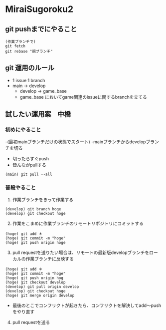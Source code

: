 # MiraiSugoroku2

## git pushまでにやること
```
(作業ブランチで)
git fetch
git rebase "親ブランチ"
```


## git 運用のルール
- 1 issue 1 branch
- main → develop
  - develop → game_base
  - game_base においてgame関連のissueに関するbranchを立てる

## 試したい運用案　中橋
### 初めにやること
-(最初mainブランチだけの状態でスタート)
-mainブランチからdevelopブランチを切る
  - 切ったらすぐpush
- 皆んながpullする
```
(main) git pull --all
```

### 普段やること
1. 作業ブランチをきって作業する
```
(develop) git branch hoge
(develop) git checkout hoge
```
2. 作業をこまめに作業ブランチのリモートリポジトリにコミットする
```
(hoge) git add ＊
(hoge) git commit -m "hoge"
(hoge) git push origin hoge
```
3. pull requestを送りたい場合は、リモートの最新版developブランチをローカルの作業ブランチに反映する
```
(hoge) git add ＊
(hoge) git commit -m "hoge"
(hoge) git push origin hog
(hoge) git checkout develop
(develop) git pull origin develop
(develop) git checkout hoge
(hoge) git merge origin develop
```
- 最後のとこでコンフリクトが起きたら、コンフリクトを解決してadd〜pushをやり直す

4. pull requestを送る




